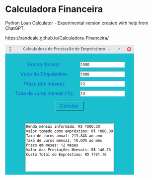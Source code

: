 # Calculadora Financeira
Python Loan Calculator - Experimental version created with help from ChatGPT.

https://xandeale.github.io/Calculadora-Financeira/

![alt text](https://github.com/xandeale/Calculadora-Financeira/blob/master/assets/images/Calculadora.png)
